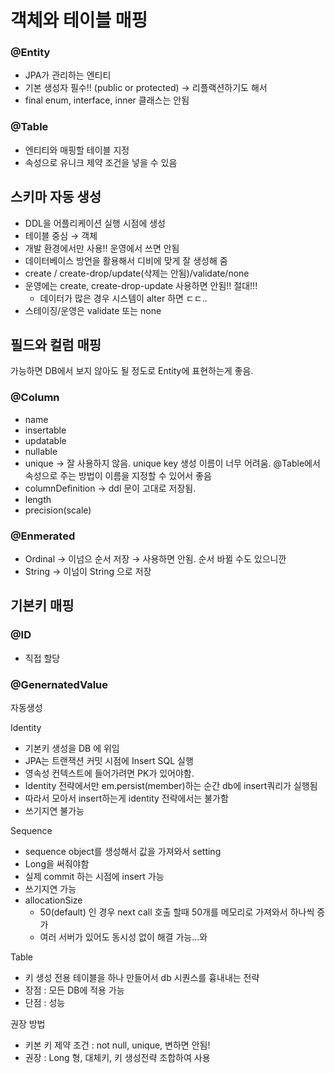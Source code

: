 # 객체와 테이블 매핑

### @Entity

- JPA가 관리하는 엔티티
- 기본 생성자 필수!! (public or protected) → 리플랙션하기도 해서
- final enum, interface, inner 클래스는 안됨

### @Table

- 엔티티와 매핑할 테이블 지정
- 속성으로 유니크 제약 조건을 넣을 수 있음 

## 스키마 자동 생성

- DDL을 어플리케이션 실행 시점에 생성
- 테이블 중심 → 객체 
- 개발 환경에서만 사용!! 운영에서 쓰면 안됨 
- 데이터베이스 방언을 활용해서 디비에 맞게 잘 생성해 줌 
- create / create-drop/update(삭제는 안됨)/validate/none 
- 운영에는 create, create-drop-update 사용하면 안됨!! 절대!!!
    - 데이터가 많은 경우 시스템이 alter 하면 ㄷㄷ..
- 스테이징/운영은 validate 또는 none 

## 필드와 컬럼 매핑
가능하면 DB에서 보지 않아도 될 정도로 Entity에 표현하는게 좋음.

### @Column
- name
- insertable
- updatable
- nullable 
- unique → 잘 사용하지 않음. unique key 생성 이름이 너무 어려움. @Table에서 속성으로 주는 방법이 이름을 지정할 수 있어서 좋음
- columnDefinition → ddl 문이 고대로 저장됨. 
- length
- precision(scale) 

### @Enmerated

- Ordinal → 이넘으 순서 저장 → 사용하면 안됨. 순서 바뀔 수도 있으니깐 
- String → 이넘이 String 으로 저장

## 기본키 매핑

### @ID

- 직접 할당

### @GenernatedValue

자동생성

Identity 

- 기본키 생성을 DB 에 위임
- JPA는 트랜잭션 커밋 시점에 Insert SQL 실행
- 영속성 컨텍스트에 들어가려면 PK가 있어야함.
- Identity 전략에서만 em.persist(member)하는 순간 db에 insert쿼리가  실행됨
- 따라서 모아서 insert하는게 identity 전략에서는 불가함
- 쓰기지연 불가능

Sequence

- sequence object를 생성해서 값을 가져와서 setting
- Long을 써줘야함
- 실제 commit 하는 시점에 insert 가능
- 쓰기지연 가능
- allocationSize
    - 50(default) 인 경우 next call 호출 할때 50개를 메모리로 가져와서 하나씩 증가
    - 여러 서버가 있어도 동시성 없이 해결 가능...와

Table

- 키 생성 전용 테이블을 하나 만들어서 db 시퀀스를 흉내내는 전략
- 장점 : 모든 DB에 적용 가능
- 단점 : 성능

권장 방법

- 키본 키 제약 조건 : not null, unique, 변하면 안됨!
- 권장 : Long 형, 대체키, 키 생성전략 조합하여 사용